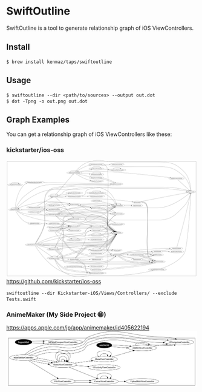 # SwiftOutline

SwiftOutline is a tool to generate relationship graph of iOS ViewControllers.

## Install
```
$ brew install kenmaz/taps/swiftoutline
```

## Usage 
```
$ swiftoutline --dir <path/to/sources> --output out.dot
$ dot -Tpng -o out.png out.dot
```

## Graph Examples
You can get a relationship graph of iOS ViewControllers like these:

### kickstarter/ios-oss
![kickstarter/ios-oss](https://github.com/kenmaz/SwiftOutline/blob/master/doc/kickstarter_ios-oss.png?raw=true)
https://github.com/kickstarter/ios-oss
```
swiftoutline --dir Kickstarter-iOS/Views/Controllers/ --exclude Tests.swift
```

### AnimeMaker (My Side Project 😁)
https://apps.apple.com/jp/app/animemaker/id405622194
![Sample Graph](https://github.com/kenmaz/SwiftOutline/blob/master/doc/sample.png?raw=true)
